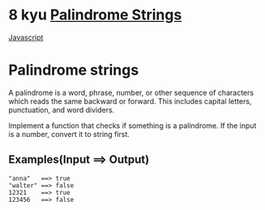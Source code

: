 # 8 kyu [Palindrome Strings](https://www.codewars.com/kata/57a5015d72292ddeb8000b31)

<!-- START LANGUAGE_LINKS -->

[Javascript](./javascript.js)

<!-- END LANGUAGE_LINKS -->

# Palindrome strings

A palindrome is a word, phrase, number, or other sequence of characters which reads the same backward or forward. This includes capital letters, punctuation, and word dividers.

Implement a function that checks if something is a palindrome. If the input is a number, convert it to string first. 

## Examples(Input ==> Output)
```
"anna"   ==> true
"walter" ==> false
12321    ==> true
123456   ==> false
```
